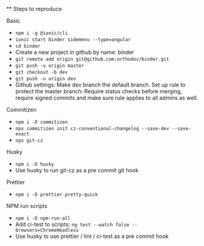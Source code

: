 \*\* Steps to reproduce

Basic

- `npm i -g @ionic/cli`
- `ionic start binder sidemenu --type=angular`
- `cd binder`
- Create a new project in github by name: binder
- `git remote add origin git@github.com:orthodoc/binder.git`
- `git push -u origin master`
- `git checkout -b dev`
- `git push -u origin dev`
- Github settings: Make dev branch the default branch. Set up rule to protect the master branch: Require status checks before merging, require signed commits and make sure rule applies to all admins as well.

Commitizen

- `npm i -D commitizen`
- `npx commitizen init cz-conventional-changelog --save-dev --save-exact`
- `npx git-cz`

Husky

- `npm i -D husky`
- Use husky to run git-cz as a pre commit git hook

Prettier

- `npm i -D prettier pretty-quick`

NPM run scripts

- `npm i -D npm-run-all`
- Add ci-test to scripts: `ng test --watch false --browsers=ChromeHeadless`
- Use husky to use prettier / lint / ci-test as a pre commit hook
